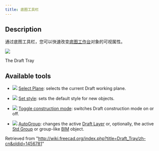 ```yaml
---
title: 底图工具栏
---
```


## Description

通过底图工具栏，您可以快速改变[底图工作台](/Draft_Workbench/zh-cn "Draft Workbench/zh-cn")对象的可视属性。

![](/images/Draft_tray_default.png)

The Draft Tray

## Available tools

- ![](/images/Draft_tray_button_plane.png) [Select Plane](/Draft_SelectPlane "Draft SelectPlane"): selects the current Draft working plane.

- ![](/images/Draft_tray_button_style.png) [Set style](/Draft_SetStyle "Draft SetStyle"): sets the default style for new objects.

- ![](/images/Draft_tray_button_construction.png) [Toggle construction mode](/Draft_ToggleConstructionMode "Draft ToggleConstructionMode"): switches Draft construction mode on or off.

- ![](/images/Draft_tray_button_layer.png) [AutoGroup](/Draft_AutoGroup "Draft AutoGroup"): changes the active [Draft Layer](/Draft_Layer "Draft Layer") or, optionally, the active [Std Group](/Std_Group "Std Group") or group-like [BIM](/BIM_Workbench "BIM Workbench") object.

Retrieved from "<http://wiki.freecad.org/index.php?title=Draft_Tray/zh-cn&oldid=1456781>"
